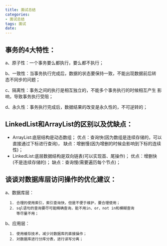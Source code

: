 ```yaml
---
title: 面试总结
categories:
- 面试总结
tags: 面试
date:
---
```


## 事务的4大特性：
   a、原子性：一个事务要么都执行，要么都不执行；

   b、一致性：当事务执行完成后，数据的状态要保持一致，不能出现数据前后转		 
             态不同步的问题；

   c、隔离性：事务之间的执行是相互独立的，不能多个事务执行的时候相互产生 
             影响，导致事务执行受阻； 

   d、永久性：事务执行完成后，数据结果的改变是永久性的，不可逆转的；
## LinkedList和ArrayList的区别以及优缺点：
   - ArrayList:底层结构是动态数组；
        优点：查询快(因为数组是连续存储的，可以直接通过下标进行查询)， 
        缺点：增删慢(因为增删的时候会影响到下标的连续性)；
   - LinkedList:底层数据结构是双向链表(可以实现首、尾操作)；
        优点：增删快(不是连续存储的)；
        缺点：查询慢(需要遍历每个节点)；
## 谈谈对数据库层访问操作的优化建议：
   a、数据库层：

      1. 合理的使用索引，索引查询快，但是不便于维护，要合理使用；
      2. sql语句的查询要尽可能精确查询，能不用in、or、not in和模糊查询 
         等尽量不用；

   b、应用层：

      1. 使用缓存技术，减少对数据库的直接操作；
      2. 对数据库进行分库分表，进行读写分离；


